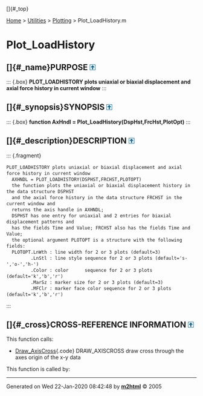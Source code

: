 []{#_top}

<div>

[Home](../../FEDEASLab.html) \> [Utilities](../FEDEASLab.html) \>
[Plotting](FEDEASLab.html) \> Plot_LoadHistory.m

</div>

# Plot_LoadHistory

## []{#_name}PURPOSE [![\^](../../up.png)](#_top)

::: {.box}
**PLOT_LOADHISTORY plots uniaxial or biaxial displacement and axial
force history in current window**
:::

## []{#_synopsis}SYNOPSIS [![\^](../../up.png)](#_top)

::: {.box}
**function AxHndl = Plot_LoadHistory(DspHst,FrcHst,PlotOpt)**
:::

## []{#_description}DESCRIPTION [![\^](../../up.png)](#_top)

::: {.fragment}
``` {.comment}
PLOT_LOADHISTORY plots uniaxial or biaxial displacement and axial force history in current window
  AXHNDL = PLOT_LOADHISTORY(DSPHST,FRCHST,PLOTOPT)
  the function plots the uniaxial or biaxial displacement history in the data structure DSPHST
  and the axial force history in the data structure FRCHST in the current window and
  returns the axis handle in AXHNDL;
  DSPHST has one entry for uniaxial and 2 entries for biaxial displacement patterns and
  has the fields Time and Value; FRCHST also has the fields Time and Value;
  the optional argument PLOTOPT is a structure with the following fields:
  PLOTOPT.LnWth : line width for 2 or 3 plots (default=3)
         .LnStl : line style sequence for 2 or 3 plots (default='s-','o-','h-')
         .Color : color      sequence for 2 or 3 plots (default='k','b','r') 
         .MarSz : marker size for 2 or 3 plots (default=3)
         .MFClr : marker face color sequence for 2 or 3 plots (default='k','b','r')
```
:::

## []{#_cross}CROSS-REFERENCE INFORMATION [![\^](../../up.png)](#_top)

This function calls:

-   [Draw_AxisCross](Draw_AxisCross.html "function Draw_AxisCross (Xlim,Ylim,PlotOpt)"){.code}
    DRAW_AXISCROSS draw cross through the axes origin of the x-y data

This function is called by:

------------------------------------------------------------------------

Generated on Wed 22-Jan-2020 08:42:48 by
**[m2html](http://www.artefact.tk/software/matlab/m2html/ "Matlab Documentation in HTML")**
© 2005
